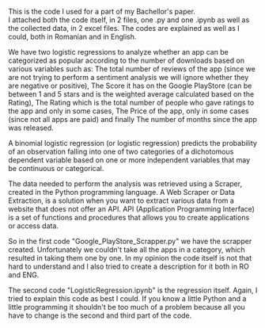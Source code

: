 This is the code I used for a part of my Bachellor's paper.   
I attached both the code itself, in 2 files, one .py and one .ipynb as well as the collected data, in 2 excel files. The codes are explained as well 
as I could, both in Romanian and in English. 

<p>We have two logistic regressions to analyze whether an app can be categorized as popular according to the number of downloads based on various variables such as: 
The total number of reviews of the app (since we are not trying to perform a sentiment analysis we will ignore whether they are negative or positive),
The Score it has on the Google PlayStore (can be between 1 and 5 stars and is the weighted average calculated based on the Rating),
The Rating which is the total number of people who gave ratings to the app and only in some cases,
The Price of the app, only in some cases (since not all apps are paid) and finally The number of months since the app was released.</p>

A binomial logistic regression (or logistic regression) predicts the probability of an observation falling into one of two categories of 
a dichotomous dependent variable based on one or more independent variables that may be continuous or categorical.

The data needed to perform the analysis was retrieved using a Scraper, created in the Python programming language.
A Web Scraper or Data Extraction, is a solution when you want to extract various data from a website that does not offer an API. API (Application Programming Interface)
is a set of functions and procedures that allows you to create applications or access data.

So in the first code "Google_PlayStore_Scrapper.py" we have the scrapper created. Unfortunately we couldn't
take all the apps in a category, which resulted in taking them one by one.
In my opinion the code itself is not that hard to understand and I also tried to create a description for it both in RO and ENG.

The second code "LogisticRegression.ipynb" is the regression itself. Again, I tried to explain this code as best I could.
If you know a little Python and a little programming it shouldn't be too much of a problem because all you have to change is the second and third part of the code.



